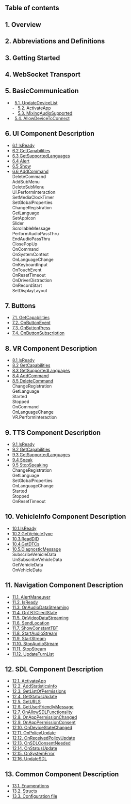 ## Table of contents

## 1. Overview

## 2. Abbreviations and Definitions

## 3. Getting Started

## 4. WebSocket Transport

## 5. BasicCommunication  
-   [5.1. UpdateDeviceList](6.2UpdateDeviceList.md#61-updatedevicelist)  
-   [5.2. ActivateApp](6.3ActivateApp.md#62-activateapp)  
-   [5.3. MixingAudioSupported](6.4MixingAudioSupported.md#64-mixingaudiosupported)  
-   [5.4. AllowDeviceToConnect](6.5AllowDeviceToConnect.md#65-allowdevicetoconnect)

## 6. UI Component Description
-    [6.1 IsReady]()  
-    [6.2 GetCapabilities]()  
-    [6.3 GetSupportedLanguages]()  
-    [6.4 Alert]()  
-    [6.5 Show]()  
-    [6.6 AddCommand]()  
DeleteCommand  
AddSubMenu  
DeleteSubMenu  
UI.PerformInteraction  
SetMediaClockTimer  
SetGlobalProperties  
ChangeRegistration  
GetLanguage  
SetAppIcon  
Slider  
ScrollableMessage  
PerformAudioPassThru    
EndAudioPassThru  
ClosePopUp  
OnCommand  
OnSystemContext  
OnLanguageChange  
OnKeyboardInput  
OnTouchEvent  
OnResetTimeout  
OnDriverDistraction  
OnRecordStart  
SetDisplayLayout

## 7. Buttons  
 -   [7.1. GetCapabilities](Buttons/GetCapabilities/index.md#getcapabilities)
 -   [7.2. OnButtonEvent](Buttons/OnButtonEvent/index.md#onbuttonevent)
 -   [7.3. OnButtonPress](Buttons/OnButtonPress/index.md#onbuttonpress) 
 -   [7.4. OnButtonSubscription](Buttons/OnButtonSubscription/index.md#onbuttonsubscription) 

## 8. VR Component Description  
 -   [8.1.IsReady]()  
 -   [8.2 GetCapabilities]()  
 -   [8.3 GetSupportedLanguages]()  
 -   [8.4 AddCommand]()  
 -   [8.5 DeleteCommand]()  
ChangeRegistration  
GetLanguage  
Started  
Stopped  
OnCommand  
OnLanguageChange  
VR.PerformInteraction

## 9. TTS Component Description  
 -   [9.1.IsReady]()  
 -   [9.2 GetCapabilities]()  
 -   [9.3 GetSupportedLanguages]()  
 -   [9.4 Speak]()  
 -   [9.5 StopSpeaking]()  
ChangeRegistration  
GetLanguage  
SetGlobalProperties  
OnLanguageChange  
Started  
Stopped  
OnResetTimeout

## 10. VehicleInfo Component Description  
 -   [10.1.IsReady]()  
 -   [10.2.GetVehicleType]()  
 -   [10.3.ReadDID]() 
 -   [10.4.GetDTCs]()  
 -   [10.5.DiagnosticMessage]()  
SubscribeVehicleData  
UnSubscribeVehicleData  
GetVehicleData  
OnVehicleData

## 11. Navigation Component Description
-  [11.1. AlertManeuver](Navigation/AlertManeuver/index.md#alertmaneuver) 
-  [11.2. IsReady](Navigation/IsReady/index.md#isready) 
-  [11.3. OnAudioDataStreaming](Navigation/OnAudioDataStreaming/index.md#onaudiodatastreaming) 
-  [11.4. OnTBTClientState](Navigation/OnTBTClientState/index.md#ontbtclientstate) 
-  [11.5. OnVideoDataStreaming](Navigation/OnVideoDataStreaming/index.md#onvideodatastreaming) 
-  [11.6. SendLocation](Navigation/SendLocation/index.md#sendlocation) 
-  [11.7. ShowConstantTBT](Navigation/ShowConstantTBT/index.md#showconstanttbt) 
-  [11.8. StartAudioStream](Navigation/StartAudioStream/index.md#startaudiostream) 
-  [11.9. StartStream](Navigation/StartStream/index.md#startstream) 
-  [11.10. StopAudioStream](Navigation/StopAudioStream/index.md#stopaudiostream) 
-  [11.11. StopStream](Navigation/StopStream/index.md#stopstream) 
-  [11.12. UpdateTurnList](Navigation/UpdateTurnList/index.md#updateturnlist)  

## 12. SDL Component Description
-   [12.1. ActivateApp](SDL/ActivateApp/index.md#activateapp)
-   [12.2. AddStatisticsInfo](SDL/AddStatisticsInfo/index.md#addstatisticsinfo)  
-   [12.3. GetListOfPermissions](SDL/GetListOfPermissions/index.md#getlistofpermissions)
-   [12.4. GetStatusUpdate](SDL/GetStatusUpdate/index.md#getstatusupdate)  
-   [12.5. GetURLS](SDL/GetURLS/index.md#geturls)  
-   [12.6. GetUserFriendlyMessage](SDL/GetUserFriendlyMessage/index.md#getuserfriendlymessage)  
-   [12.7. OnAllowSDLFunctionality](SDL/OnAllowSDLFunctionality/index.md#onallowsdlfunctionality)
-   [12.8. OnAppPermissionChanged](SDL/OnAppPermissionChanged/index.md#onapppermissionchanged)  
-   [12.9. OnAppPermissionConsent](SDL/OnAppPermissionConsent/index.md)  
-   [12.10. OnDeviceStateChanged](SDL/OnDeviceStateChanged/index.md#ondevicestatechanged)  
-   [12.11. OnPolicyUpdate](SDL/OnPolicyUpdate/index.md#onpolicyupdate)  
-   [12.12. OnReceivedPolicyUpdate](SDL/OnReceivedPolicyUpdate/index.md#onreceivedpolicyupdate)  
-   [12.13. OnSDLConsentNeeded](SDL/OnSDLConsentNeeded/index.md#onsdlconsentneeded)
-   [12.14. OnStatusUpdate](SDL/OnStatusUpdate/index.md#onstatusupdate)
-   [12.15. OnSystemError](SDL/OnSystemError/index.md#onsystemerror)
-   [12.16. UpdateSDL](SDL/UpdateSDL/index.md#updatesdl)  

## 13. Common Component Description  
-  [13.1. Enumerations](Guide_index#enumerations)  
-  [13.2. Structs](Guide_index#structs)
-  [13.3. Configuration file]()
 
